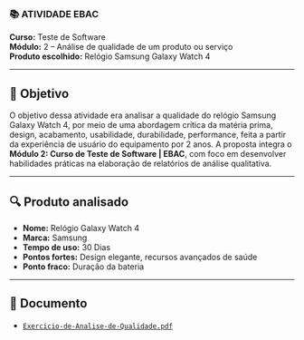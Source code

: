 ### 📚 ATIVIDADE EBAC  
**Curso:** Teste de Software  
**Módulo:** 2 – Análise de qualidade de um produto ou serviço  
**Produto escolhido:** Relógio Samsung Galaxy Watch 4

---

## 🎯 Objetivo

O objetivo dessa atividade era analisar a qualidade do relógio Samsung Galaxy Watch 4, por meio de uma abordagem crítica da matéria prima, design, acabamento, usabilidade, durabilidade, performance, feita a partir da experiência de usuário do equipamento por 2 anos.
A proposta integra o **Módulo 2: Curso de Teste de Software | EBAC**, com foco em desenvolver habilidades práticas na elaboração de relatórios de análise qualitativa.

---

## 🔍 Produto analisado

- **Nome:** Relógio Galaxy Watch 4 
- **Marca:** Samsung  
- **Tempo de uso:** 30 Dias  
- **Pontos fortes:** Design elegante, recursos avançados de saúde  
- **Ponto fraco:** Duração da bateria

---

  ## 📎 Documento

- [`Exercicio-de-Analise-de-Qualidade.pdf`](./Exercicio-de-Analise-de-Qualidade.pdf)



